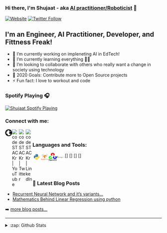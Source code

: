 ### Hi there, I'm Shujaat - aka [AI practitioner/Roboticist][website] 👋

[![Website](https://img.shields.io/website?label=Shujaat&style=for-the-badge&url=https%3A%2F%2Fcodestackr.com)](https://hasanshujaat4.wixsite.com/shujaathasan)
[![Twitter Follow](https://img.shields.io/twitter/follow/shujaat?color=1DA1F2&logo=twitter&style=for-the-badge)](https://twitter.com/hasanshujaat)

## I'm an Engineer, AI Practitioner, Developer, and Fittness Freak!

- 🔭 I’m currently working on impleneting AI in EdTech!
- 🌱 I’m currently learning everything 🤣🤣
- 👯 I’m looking to collaborate with others who really want a change in society using technology
- 🥅 2020 Goals: Contribute more to Open Source projects
- ⚡ Fun fact: I love to workout and code

### Spotify Playing 🎧
[<img src="https://now-playing-codestackr.vercel.app/api/spotify-playing" alt="Shujaat Spotify Playing" width="350" />](https://open.spotify.com/user/p2yrlu570kqmwurnie9qkt1v4)

### Connect with me:

[<img align="left" alt="codeSTACKr.com" width="22px" src="https://raw.githubusercontent.com/iconic/open-iconic/master/svg/globe.svg" />][website]
[<img align="left" alt="codeSTACKr | YouTube" width="22px" src="https://cdn.jsdelivr.net/npm/simple-icons@v3/icons/youtube.svg" />][youtube]
[<img align="left" alt="codeSTACKr | Twitter" width="22px" src="https://cdn.jsdelivr.net/npm/simple-icons@v3/icons/twitter.svg" />][twitter]
[<img align="left" alt="codeSTACKr | LinkedIn" width="22px" src="https://cdn.jsdelivr.net/npm/simple-icons@v3/icons/linkedin.svg" />][linkedin]

<br />

### Languages and Tools:

[<img align="left" alt="Python" width="26px" src="https://raw.githubusercontent.com/github/explore/80688e429a7d4ef2fca1e82350fe8e3517d3494d/topics/python/python.png" />]
[<img align="left" alt="Tensorflow" width="26px" src="https://raw.githubusercontent.com/github/explore/80688e429a7d4ef2fca1e82350fe8e3517d3494d/topics/tensorflow/tensorflow.png" />]
[<img align="left" alt="Opencv" width="26px" src="https://raw.githubusercontent.com/github/explore/80688e429a7d4ef2fca1e82350fe8e3517d3494d/topics/opencv/opencv.png" />]
[<img align="left" alt="MongoDB" width="26px" src="https://raw.githubusercontent.com/github/explore/80688e429a7d4ef2fca1e82350fe8e3517d3494d/topics/mongodb/mongodb.png" />]


<br />
<br />


### 📕 Latest Blog Posts

<!-- BLOG-POST-LIST:START -->
- [Recurrent Neural Network and it’s variants…](https://medium.com/analytics-vidhya/recurrent-neural-network-and-its-variants-de75f9ee063)
- [Mathematics Behind Linear Regression using python](https://medium.com/@hasanshujaat4/mathematics-behind-linear-regression-using-python-e8ee1e430ad7)
<!-- BLOG-POST-LIST:END -->

➡️ [more blog posts...](https://medium.com/@hasanshujaat4)

---

<details>
  <summary>:zap: Github Stats</summary>

  <img align="left" alt="Shujaat's Github Stats" src="https://github-readme-stats.codestackr.vercel.app/api?username=shujaat81&show_icons=true&hide_border=true" />

</details>

[website]: https://hasanshujaat4.wixsite.com/shujaathasan
[twitter]: https://twitter.com/hasanshujaat
[youtube]: https://www.youtube.com/channel/UCCjioqYIoZgIoAwahZtWx1g?view_as=subscriber
[linkedin]: https://www.linkedin.com/in/shujaat-hasan-964a9423/
